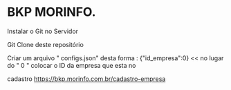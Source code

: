 # BKP MORINFO.

 Instalar o Git no Servidor

 Git Clone deste repositório

 Criar um arquivo " configs.json" desta forma : {"id_empresa":0}  << no lugar do " 0 " colocar o ID da empresa que esta no 
 
 
 
 cadastro https://bkp.morinfo.com.br/cadastro-empresa

